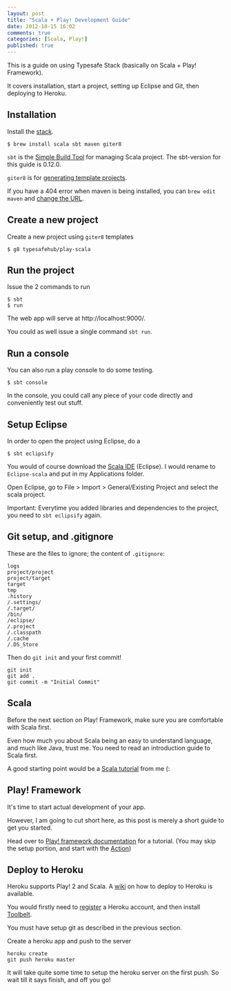 ```yaml
---
layout: post
title: "Scala + Play! Development Guide"
date: 2012-10-15 16:02
comments: true
categories: [Scala, Play!]
published: true
---
```


This is a guide on using Typesafe Stack (basically on Scala + Play! Framework).

It covers installation, start a project, setting up Eclipse and Git, then deploying to Heroku.

<!-- more -->

## Installation ##

Install the [stack](http://typesafe.com/stack/download). 

	$ brew install scala sbt maven giter8

`sbt` is the [Simple Build Tool](http://typesafe.com/technology/sbt) for managing Scala project. The sbt-version for this guide is 0.12.0.

`giter8` is for [generating template projects](https://github.com/n8han/giter8).

If you have a 404 error when maven is being installed, you can `brew edit maven` and [change the URL](http://stackoverflow.com/questions/12757694/brew-install-maven-404-error).

## Create a new project ##

Create a new project using `giter8` templates

	$ g8 typesafehub/play-scala


## Run the project ##

Issue the 2 commands to run

	$ sbt
	$ run

The web app will serve at http://localhost:9000/. 

You could as well issue a single command `sbt run`.


## Run a console ##

You can also run a play console to do some testing.

	$ sbt console

In the console, you could call any piece of your code directly and conveniently test out stuff.


## Setup Eclipse ##

In order to open the project using Eclipse, do a 

	$ sbt eclipsify

You would of course download the [Scala IDE](http://typesafe.com/stack/scala_ide_download) (Eclipse). I would rename to `Eclipse-scala` and put in my Applications folder.

Open Eclipse, go to File > Import > General/Existing Project and select the scala project. 

Important: Everytime you added libraries and dependencies to the project, you need to `sbt eclipsify` again.


## Git setup, and .gitignore ##

These are the files to ignore; the content of `.gitignore`:

	logs
	project/project
	project/target
	target
	tmp
	.history
	/.settings/
	/.target/
	/bin/
	/eclipse/
	/.project
	/.classpath
	/.cache
	/.DS_Store

Then do `git init` and your first commit!

	git init
	git add .
	git commit -m "Initial Commit"


## Scala ##

Before the next section on Play! Framework, make sure you are comfortable with Scala first. 

Even how much you about Scala being an easy to understand language, and much like Java, trust me. You need to read an introduction guide to Scala first.

A good starting point would be a [Scala tutorial](/2012/10/07/2012-10-07-a-short-scala-tutorial-for-java-developers/) from me (:


## Play! Framework ##

It's time to start actual development of your app.

However, I am going to cut short here, as this post is merely a short guide to get you started.

Head over to [Play! framework documentation](http://scala.playframework.org/documentation/) for a tutorial. (You may skip the setup portion, and start with the [Action](http://scala.playframework.org/documentation/2.0.4/ScalaActions))


## Deploy to Heroku ##

Heroku supports Play! 2 and Scala. A [wiki](https://github.com/playframework/Play20/wiki/ProductionHeroku) on how to deploy to Heroku is available.

You would firstly need to [register](http://heroku.com/signup) a Heroku account, and then install [Toolbelt](http://toolbelt.heroku.com/).

You must have setup git as described in the previous section.

Create a heroku app and push to the server

	heroku create
	git push heroku master

It will take quite some time to setup the heroku server on the first push. So wait till it says finish, and off you go!


